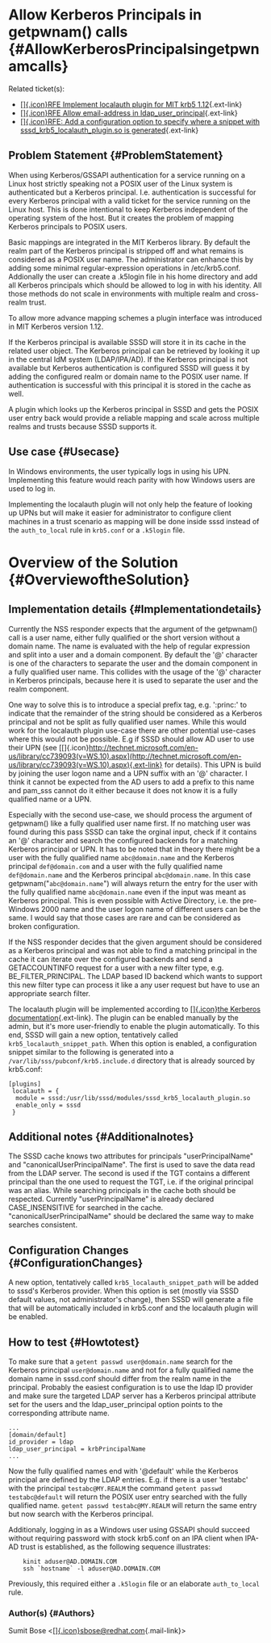 Allow Kerberos Principals in getpwnam() calls {#AllowKerberosPrincipalsingetpwnamcalls}
=============================================

Related ticket(s):

-   [[​]{.icon}RFE Implement localauth plugin for MIT krb5
    1.12](https://fedorahosted.org/sssd/ticket/1835){.ext-link}
-   [[​]{.icon}RFE Allow email-address in
    ldap\_user\_principal](https://fedorahosted.org/sssd/ticket/1749){.ext-link}
-   [[​]{.icon}RFE: Add a configuration option to specify where a
    snippet with sssd\_krb5\_localauth\_plugin.so is
    generated](https://fedorahosted.org/sssd/ticket/2473){.ext-link}

Problem Statement {#ProblemStatement}
-----------------

When using Kerberos/GSSAPI authentication for a service running on a
Linux host strictly speaking not a POSIX user of the Linux system is
authenticated but a Kerberos principal. I.e. authentication is
successful for every Kerberos principal with a valid ticket for the
service running on the Linux host. This is done intentional to keep
Kerberos independent of the operating system of the host. But it creates
the problem of mapping Kerberos principals to POSIX users.

Basic mappings are integrated in the MIT Kerberos library. By default
the realm part of the Kerberos principal is stripped off and what
remains is considered as a POSIX user name. The administrator can
enhance this by adding some minimal regular-expression operations in
/etc/krb5.conf. Addionally the user can create a .k5login file in his
home directory and add all Kerberos principals which should be allowed
to log in with his identity. All those methods do not scale in
environments with multiple realm and cross-realm trust.

To allow more advance mapping schemes a plugin interface was introduced
in MIT Kerberos version 1.12.

If the Kerberos principal is available SSSD will store it in its cache
in the related user object. The Kerberos principal can be retrieved by
looking it up in the central IdM system (LDAP/IPA/AD). If the Kerberos
principal is not available but Kerberos authentication is configured
SSSD will guess it by adding the configured realm or domain name to the
POSIX user name. If authentication is successful with this principal it
is stored in the cache as well.

A plugin which looks up the Kerberos principal in SSSD and gets the
POSIX user entry back would provide a reliable mapping and scale across
multiple realms and trusts because SSSD supports it.

Use case {#Usecase}
--------

In Windows environments, the user typically logs in using his UPN.
Implementing this feature would reach parity with how Windows users are
used to log in.

Implementing the localauth plugin will not only help the feature of
looking up UPNs but will make it easier for administrator to configure
client machines in a trust scenario as mapping will be done inside sssd
instead of the `auth_to_local` rule in `krb5.conf` or a `.k5login` file.

Overview of the Solution {#OverviewoftheSolution}
========================

Implementation details {#Implementationdetails}
----------------------

Currently the NSS responder expects that the argument of the getpwnam()
call is a user name, either fully qualified or the short version without
a domain name. The name is evaluated with the help of regular expression
and split into a user and a domain component. By default the '@'
character is one of the characters to separate the user and the domain
component in a fully qualified user name. This collides with the usage
of the '@' character in Kerberos principals, because here it is used to
separate the user and the realm component.

One way to solve this is to introduce a special prefix tag, e.g.
':princ:' to indicate that the remainder of the string should be
considered as a Kerberos principal and not be split as fully qualified
user names. While this would work for the localauth plugin use-case
there are other potential use-cases where this would not be possible.
E.g if SSSD should allow AD user to use their UPN (see
[[​]{.icon}http://technet.microsoft.com/en-us/library/cc739093(v=WS.10).aspx](http://technet.microsoft.com/en-us/library/cc739093(v=WS.10).aspx){.ext-link}
for details). This UPN is build by joining the user logon name and a UPN
suffix with an '@' character. I think it cannot be expected from the AD
users to add a prefix to this name and pam\_sss cannot do it either
because it does not know it is a fully qualified name or a UPN.

Especially with the second use-case, we should process the argument of
getpwnam() like a fully qualified user name first. If no matching user
was found during this pass SSSD can take the orginal input, check if it
contains an '@' character and search the configured backends for a
matching Kerberos principal or UPN. It has to be noted that in theory
there might be a user with the fully qualified name `abc@domain.name`
and the Kerberos principal `def@domain.com` and a user with the fully
qualified name `def@domain.name` and the Kerberos principal
`abc@domain.name`. In this case getpwnam("`abc@domain.name`") will
always return the entry for the user with the fully qualified name
`abc@domain.name` even if the input was meant as Kerberos principal.
This is even possible with Active Directory, i.e. the pre-Windows 2000
name and the user logon name of different users can be the same. I would
say that those cases are rare and can be considered as broken
configuration.

If the NSS responder decides that the given argument should be
considered as a Kerberos principal and was not able to find a matching
principal in the cache it can iterate over the configured backends and
send a GETACCOUNTINFO request for a user with a new filter type, e.g.
BE\_FILTER\_PRINCIPAL. The LDAP based ID backend which wants to support
this new filter type can process it like a any user request but have to
use an appropriate search filter.

The localauth plugin will be implemented according to [[​]{.icon}the
Kerberos
documentation](http://k5wiki.kerberos.org/wiki/Projects/Plugin_support_improvements){.ext-link}.
The plugin can be enabled manually by the admin, but it's more
user-friendly to enable the plugin automatically. To this end, SSSD will
gain a new option, tentatively called `krb5_localauth_snippet_path`.
When this option is enabled, a configuration snippet similar to the
following is generated into a `/var/lib/sss/pubconf/krb5.include.d`
directory that is already sourced by krb5.conf:

``` {.wiki}
[plugins]
 localauth = {
  module = sssd:/usr/lib/sssd/modules/sssd_krb5_localauth_plugin.so
  enable_only = sssd
 }   
```

Additional notes {#Additionalnotes}
----------------

The SSSD cache knows two attributes for principals "userPrincipalName"
and "canonicalUserPrincipalName". The first is used to save the data
read from the LDAP server. The second is used if the TGT contains a
different principal than the one used to request the TGT, i.e. if the
original principal was an alias. While searching principals in the cache
both should be respected. Currently "userPrincipalName" is already
declared CASE\_INSENSITIVE for searched in the cache.
"canonicalUserPrincipalName" should be declared the same way to make
searches consistent.

Configuration Changes {#ConfigurationChanges}
---------------------

A new option, tentatively called `krb5_localauth_snippet_path` will be
added to sssd's Kerberos provider. When this option is set (mostly via
SSSD default values, not administrator's change), then SSSD will
generate a file that will be automatically included in krb5.conf and the
localauth plugin will be enabled.

How to test {#Howtotest}
-----------

To make sure that a `getent passwd user@domain.name` search for the
Kerberos principal `user@domain.name` and not for a fully qualified name
the domain name in sssd.conf should differ from the realm name in the
principal. Probably the easiest configuration is to use the ldap ID
provider and make sure the targeted LDAP server has a Kerberos principal
attribute set for the users and the ldap\_user\_principal option points
to the corresponding attribute name.

``` {.wiki}
...
[domain/default]
id_provider = ldap
ldap_user_principal = krbPrincipalName
...
```

Now the fully qualified names end with '@default' while the Kerberos
principal are defined by the LDAP entries. E.g. if there is a user
'testabc' with the principal `testabc@MY.REALM` the command
`getent passwd testabc@default` will return the POSIX user entry
searched with the fully qualified name. `getent passwd testabc@MY.REALM`
will return the same entry but now search with the Kerberos principal.

Additionaly, logging in as a Windows user using GSSAPI should succeed
without requiring password with stock krb5.conf on an IPA client when
IPA-AD trust is established, as the following sequence illustrates:

``` {.wiki}
    kinit aduser@AD.DOMAIN.COM
    ssh `hostname` -l aduser@AD.DOMAIN.COM
```

Previously, this required either a `.k5login` file or an elaborate
`auth_to_local` rule.

### Author(s) {#Authors}

Sumit Bose
&lt;[[​]{.icon}sbose@redhat.com](mailto:sbose@redhat.com){.mail-link}&gt;
